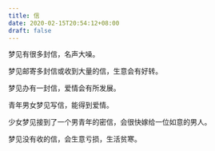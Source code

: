 ```yaml
---
title: 信
date: 2020-02-15T20:54:12+08:00
draft: false
---
```


梦见有很多封信，名声大噪。



梦见邮寄多封信或收到大量的信，生意会有好转。



梦见办有一封信，爱情会有所发展。



青年男女梦见写信，能得到爱情。



少女梦见接到了一个男青年的密信，会很快嫁给一位如意的男人。



梦见没有收的信，会生意亏损，生活贫寒。

